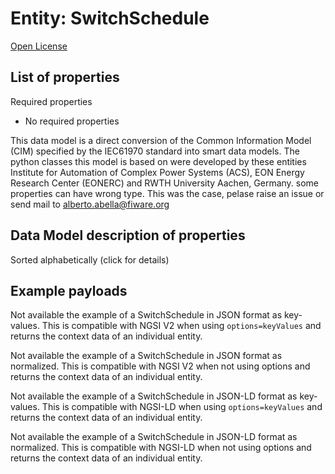 Entity: SwitchSchedule  
======================  
[Open License](https://github.com/smart-data-models//dataModel.EnergyCIM/blob/master/SwitchSchedule/LICENSE.md)  

## List of properties  

Required properties  
- No required properties    
This data model is a direct conversion of the Common Information Model (CIM) specified by the IEC61970 standard into smart data models. The python classes this model is based on were developed by these entities Institute for Automation of Complex Power Systems (ACS), EON Energy Research Center (EONERC) and RWTH University Aachen, Germany. some properties can have wrong type. This was the case, pelase raise an issue or send mail to alberto.abella@fiware.org  
## Data Model description of properties  
Sorted alphabetically (click for details)  
## Example payloads    
Not available the example of a SwitchSchedule in JSON format as key-values. This is compatible with NGSI V2 when  using `options=keyValues` and returns the context data of an individual entity.  
Not available the example of a SwitchSchedule in JSON format as normalized. This is compatible with NGSI V2 when not using options and returns the context data of an individual entity.  
Not available the example of a SwitchSchedule in JSON-LD format as key-values. This is compatible with NGSI-LD when  using `options=keyValues` and returns the context data of an individual entity.  
Not available the example of a SwitchSchedule in JSON-LD format as normalized. This is compatible with NGSI-LD when not using options and returns the context data of an individual entity.  
